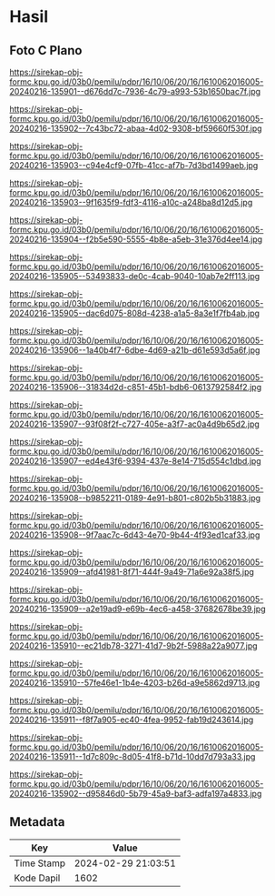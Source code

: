 # Hasil

## Foto C Plano

https://sirekap-obj-formc.kpu.go.id/03b0/pemilu/pdpr/16/10/06/20/16/1610062016005-20240216-135901--d676dd7c-7936-4c79-a993-53b1650bac7f.jpg

https://sirekap-obj-formc.kpu.go.id/03b0/pemilu/pdpr/16/10/06/20/16/1610062016005-20240216-135902--7c43bc72-abaa-4d02-9308-bf59660f530f.jpg

https://sirekap-obj-formc.kpu.go.id/03b0/pemilu/pdpr/16/10/06/20/16/1610062016005-20240216-135903--c94e4cf9-07fb-41cc-af7b-7d3bd1499aeb.jpg

https://sirekap-obj-formc.kpu.go.id/03b0/pemilu/pdpr/16/10/06/20/16/1610062016005-20240216-135903--9f1635f9-fdf3-4116-a10c-a248ba8d12d5.jpg

https://sirekap-obj-formc.kpu.go.id/03b0/pemilu/pdpr/16/10/06/20/16/1610062016005-20240216-135904--f2b5e590-5555-4b8e-a5eb-31e376d4ee14.jpg

https://sirekap-obj-formc.kpu.go.id/03b0/pemilu/pdpr/16/10/06/20/16/1610062016005-20240216-135905--53493833-de0c-4cab-9040-10ab7e2ff113.jpg

https://sirekap-obj-formc.kpu.go.id/03b0/pemilu/pdpr/16/10/06/20/16/1610062016005-20240216-135905--dac6d075-808d-4238-a1a5-8a3e1f7fb4ab.jpg

https://sirekap-obj-formc.kpu.go.id/03b0/pemilu/pdpr/16/10/06/20/16/1610062016005-20240216-135906--1a40b4f7-6dbe-4d69-a21b-d61e593d5a6f.jpg

https://sirekap-obj-formc.kpu.go.id/03b0/pemilu/pdpr/16/10/06/20/16/1610062016005-20240216-135906--31834d2d-c851-45b1-bdb6-0613792584f2.jpg

https://sirekap-obj-formc.kpu.go.id/03b0/pemilu/pdpr/16/10/06/20/16/1610062016005-20240216-135907--93f08f2f-c727-405e-a3f7-ac0a4d9b65d2.jpg

https://sirekap-obj-formc.kpu.go.id/03b0/pemilu/pdpr/16/10/06/20/16/1610062016005-20240216-135907--ed4e43f6-9394-437e-8e14-715d554c1dbd.jpg

https://sirekap-obj-formc.kpu.go.id/03b0/pemilu/pdpr/16/10/06/20/16/1610062016005-20240216-135908--b9852211-0189-4e91-b801-c802b5b31883.jpg

https://sirekap-obj-formc.kpu.go.id/03b0/pemilu/pdpr/16/10/06/20/16/1610062016005-20240216-135908--9f7aac7c-6d43-4e70-9b44-4f93ed1caf33.jpg

https://sirekap-obj-formc.kpu.go.id/03b0/pemilu/pdpr/16/10/06/20/16/1610062016005-20240216-135909--afd41981-8f71-444f-9a49-71a6e92a38f5.jpg

https://sirekap-obj-formc.kpu.go.id/03b0/pemilu/pdpr/16/10/06/20/16/1610062016005-20240216-135909--a2e19ad9-e69b-4ec6-a458-37682678be39.jpg

https://sirekap-obj-formc.kpu.go.id/03b0/pemilu/pdpr/16/10/06/20/16/1610062016005-20240216-135910--ec21db78-3271-41d7-9b2f-5988a22a9077.jpg

https://sirekap-obj-formc.kpu.go.id/03b0/pemilu/pdpr/16/10/06/20/16/1610062016005-20240216-135910--57fe46e1-1b4e-4203-b26d-a9e5862d9713.jpg

https://sirekap-obj-formc.kpu.go.id/03b0/pemilu/pdpr/16/10/06/20/16/1610062016005-20240216-135911--f8f7a905-ec40-4fea-9952-fab19d243614.jpg

https://sirekap-obj-formc.kpu.go.id/03b0/pemilu/pdpr/16/10/06/20/16/1610062016005-20240216-135911--1d7c809c-8d05-41f8-b71d-10dd7d793a33.jpg

https://sirekap-obj-formc.kpu.go.id/03b0/pemilu/pdpr/16/10/06/20/16/1610062016005-20240216-135902--d95846d0-5b79-45a9-baf3-adfa197a4833.jpg


## Metadata

| Key        | Value               |
| ---------- | ------------------- |
| Time Stamp | 2024-02-29 21:03:51 |
| Kode Dapil | 1602                |



